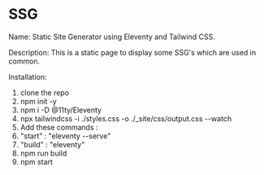 # SSG

Name:
Static Site Generator using Eleventy and Tailwind CSS.

Description:
This is a static page to display some SSG's which are used in common.

Installation:
1. clone the repo
2. npm init -y
3. npm i -D @11ty/Eleventy
4. npx tailwindcss -i ./styles.css -o ./_site/css/output.css --watch
5. Add these commands :
6. "start" : "eleventy --serve"
7. "build" : "eleventy"
8. npm run build
9. npm start
